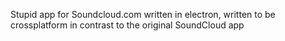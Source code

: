 Stupid app for Soundcloud.com written in electron, written to be crossplatform in contrast to the original SoundCloud app
